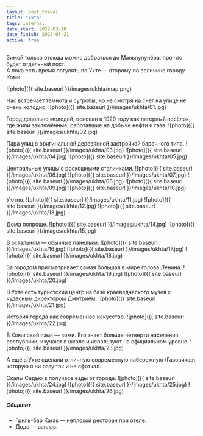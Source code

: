 ```yaml
---
layout: post_travel
title: "Ухта"
tags: internal
date_start: 2022-03-18
date_finish: 2022-03-21
active: true
---
```


Зимой только отсюда можно добраться до Маньпупунёра, про что будет отдельный пост.  
А пока есть время погулять по Ухте — второму по величине городу Коми.

![photo]({{ site.baseurl }}/images/ukhta/map.png)

Нас встречает темнота и сугробы, но не смотря на снег на улице не очень холодно.
![photo]({{ site.baseurl }}/images/ukhta/01.jpg)

Город довольно молодой, основан в 1929 году как лагерный посёлок, где жили заключённые, работавшие на добыче нефти и газа.
![photo]({{ site.baseurl }}/images/ukhta/02.jpg)

Пара улиц с оригинальной деревянной застройкой барачного типа.
![photo]({{ site.baseurl }}/images/ukhta/03.jpg)
![photo]({{ site.baseurl }}/images/ukhta/04.jpg)
![photo]({{ site.baseurl }}/images/ukhta/05.jpg)

Центральные улицы с роскошными сталинками.
![photo]({{ site.baseurl }}/images/ukhta/06.jpg)
![photo]({{ site.baseurl }}/images/ukhta/07.jpg)
![photo]({{ site.baseurl }}/images/ukhta/08.jpg)
![photo]({{ site.baseurl }}/images/ukhta/09.jpg)
![photo]({{ site.baseurl }}/images/ukhta/10.jpg)

Уютно.
![photo]({{ site.baseurl }}/images/ukhta/11.jpg)
![photo]({{ site.baseurl }}/images/ukhta/12.jpg)
![photo]({{ site.baseurl }}/images/ukhta/13.jpg)

Дома попроще.
![photo]({{ site.baseurl }}/images/ukhta/14.jpg)
![photo]({{ site.baseurl }}/images/ukhta/15.jpg)

В остальном — обычные панельки.
![photo]({{ site.baseurl }}/images/ukhta/16.jpg)
![photo]({{ site.baseurl }}/images/ukhta/17.jpg)
![photo]({{ site.baseurl }}/images/ukhta/18.jpg)

За городом присматривает самая большая в мире голова Ленина.
![photo]({{ site.baseurl }}/images/ukhta/19.jpg)
![photo]({{ site.baseurl }}/images/ukhta/20.jpg)

В Ухте есть туристский центр на базе краеведческого музея с чудесным директором Дмитрием.
![photo]({{ site.baseurl }}/images/ukhta/21.jpg)

История города как современное искусство.
![photo]({{ site.baseurl }}/images/ukhta/22.jpg)

В Коми свой язык — коми. Его знает больше четверти населения республики, изучают в школе и используют на официальном уровне.
![photo]({{ site.baseurl }}/images/ukhta/23.jpg)

А ещё в Ухте сделали отличную современную набережную (Газовиков), которую я ни разу так и не сфоткал.

Скалы Седъю в получасе езды от города.
![photo]({{ site.baseurl }}/images/ukhta/24.jpg)
![photo]({{ site.baseurl }}/images/ukhta/25.jpg)
![photo]({{ site.baseurl }}/images/ukhta/26.jpg)


##### Общепит

* Гриль-бар Karas — неплохой ресторан при отеле.
* Додо — ванлав.
